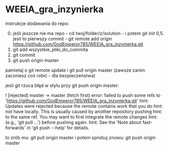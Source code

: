 # WEEIA_gra_inzynierka

instrukcje dodawania do repo:

0. jeśli jeszcze nie ma repo - cd twoj/folder/z/solution - i potem git init
0,5. jesli to pierwszy commit - git remote add origin https://github.com/GodEmperor785/WEEIA_gra_inzynierka.git
1. git add wszystkie_pliki_do_commita
2. git commit
3. git push origin master

pamietaj o git remote update i git pull origin master (zawsze zanim zaczniesz coś robić - dla bezpieczeństwa)

jesli git rzuca błąd w stylu przy git push origin master:

  ! [rejected]        master -> master (fetch first)
  error: failed to push some refs to 'https://github.com/GodEmperor785/WEEIA_gra_inzynierka.git'
  hint: Updates were rejected because the remote contains work that you do
  hint: not have locally. This is usually caused by another repository pushing
  hint: to the same ref. You may want to first integrate the remote changes
  hint: (e.g., 'git pull ...') before pushing again.
  hint: See the 'Note about fast-forwards' in 'git push --help' for details.
 
 to zrób mu: git pull origin master
 i potem sprobuj znowu: git push origin master
